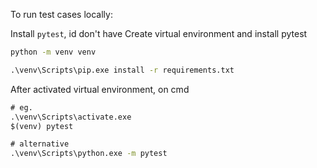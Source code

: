 To run test cases locally:

Install `pytest`, id don't have
Create virtual environment and install pytest
```cmd
python -m venv venv

.\venv\Scripts\pip.exe install -r requirements.txt
```

After activated virtual environment, on cmd
```cmd
# eg.
.\venv\Scripts\activate.exe
$(venv) pytest

# alternative
.\venv\Scripts\python.exe -m pytest
```

